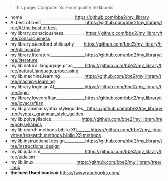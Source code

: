 > this page: Computer Science quality textbooks  


- home__________________________https://github.com/bbe2/my_library  
- AI.best.of.best______________________https://github.com/bbe2/my_library/tree/AI.the.best.of.best  
- my.library.consciousness___________https://github.com/bbe2/my_library/tree/consciousness  
- my.library.standford.philosphy_____https://github.com/bbe2/my_library/tree/philosophy  
- my.library.literature_________________https://github.com/bbe2/my_library/tree/literature  
- my.lib.natural.langugage.proc______https://github.com/bbe2/my_library/tree/natural.language.processing  
- my.lib.machine.learning____________https://github.com/bbe2/my_library/tree/machine.learning  
- my.library.logic.an.AI_______________https://github.com/bbe2/my_library/tree/logic  
- my.library.lovecraftian______________https://github.com/bbe2/my_library/tree/lovecraftian
- my.lib.grammar.syntax.styleguides__https://github.com/bbe2/my_library/tree/syntax_grammar_style_guides  
- my.lib.polysyllabics_______________https://github.com/bbe2/my_library/tree/polysyllabics  
- my.lib.rearch.methods.biblio.X9_______https://github.com/bbe2/my_library/tree/research.methods.biblio.X9.methods
- my.lib.instructional.design__________https://github.com/bbe2/my_library/tree/instructional.design  
- my.lib.judaism______________________https://github.com/bbe2/my_library/tree/judaism
- my.lib.linux_____________________https://github.com/bbe2/my_library/tree/linux
- **the best Used books=>** https://www.abebooks.com/  
